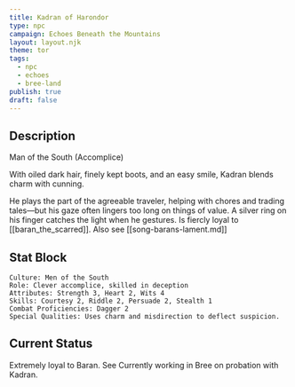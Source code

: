 ```yaml
---
title: Kadran of Harondor
type: npc
campaign: Echoes Beneath the Mountains
layout: layout.njk
theme: tor
tags:
  - npc
  - echoes
  - bree-land
publish: true
draft: false
---
```


## Description
Man of the South (Accomplice)
<p class="dropcap">With oiled dark hair, finely kept boots, and an easy smile, Kadran blends charm with cunning.<p/> He plays the part of the agreeable traveler, helping with chores and trading tales—but his gaze often lingers too long on things of value. A silver ring on his finger catches the light when he gestures. Is fiercly loyal to [[baran_the_scarred]]. Also see [[song-barans-lament.md]]

## Stat Block

```
Culture: Men of the South
Role: Clever accomplice, skilled in deception
Attributes: Strength 3, Heart 2, Wits 4
Skills: Courtesy 2, Riddle 2, Persuade 2, Stealth 1
Combat Proficiencies: Dagger 2
Special Qualities: Uses charm and misdirection to deflect suspicion.
```

## Current Status
Extremely loyal to Baran. See Currently working in Bree on probation with Kadran.
